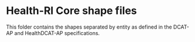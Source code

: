 # Health-RI Core shape files

This folder contains the shapes separated by entity as defined in the DCAT-AP and HealthDCAT-AP specifications.
